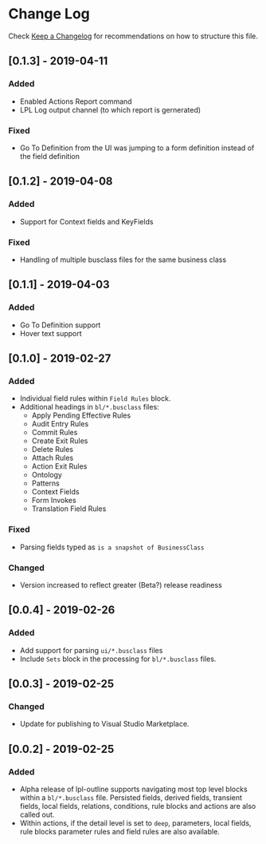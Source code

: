 # Change Log
Check [Keep a Changelog](http://keepachangelog.com/) for recommendations on how to structure this file.

## [0.1.3] - 2019-04-11
### Added
- Enabled Actions Report command
- LPL Log output channel (to which report is gernerated)

### Fixed
- Go To Definition from the UI was jumping to a form definition instead of the field definition

## [0.1.2] - 2019-04-08
### Added
- Support for Context fields and KeyFields

### Fixed
- Handling of multiple busclass files for the same business class

## [0.1.1] - 2019-04-03
### Added
- Go To Definition support
- Hover text support

## [0.1.0] - 2019-02-27
### Added
- Individual field rules within `Field Rules` block.
- Additional headings in `bl/*.busclass` files:
    - Apply Pending Effective Rules
    - Audit Entry Rules
    - Commit Rules
    - Create Exit Rules
    - Delete Rules
    - Attach Rules
    - Action Exit Rules
    - Ontology
    - Patterns
    - Context Fields
    - Form Invokes
    - Translation Field Rules

### Fixed
- Parsing fields typed as `is a snapshot of BusinessClass` 

### Changed
- Version increased to reflect greater (Beta?) release readiness

## [0.0.4] - 2019-02-26
### Added
- Add support for parsing `ui/*.busclass` files
- Include `Sets` block in the processing for `bl/*.busclass` files.

## [0.0.3] - 2019-02-25
### Changed
- Update for publishing to Visual Studio Marketplace.

## [0.0.2] - 2019-02-25
### Added
- Alpha release of lpl-outline supports navigating most top level blocks within a `bl/*.busclass` file. Persisted fields, derived fields, transient fields, local fields, relations, conditions, rule blocks and actions are also called out.
- Within actions, if the detail level is set to `deep`, parameters, local fields, rule blocks parameter rules and field rules are also available.